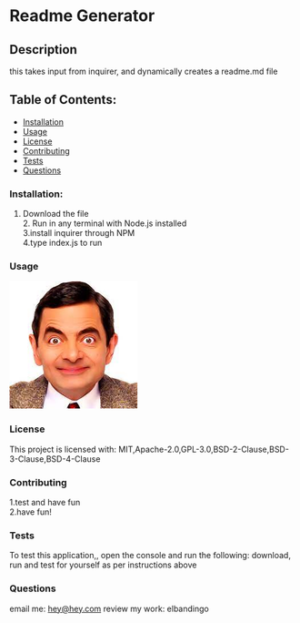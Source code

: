 # Readme Generator
## Description    
this takes input from inquirer, and dynamically creates a readme.md file
## Table of Contents:
* [Installation](#installation)
* [Usage](#usage)
* [License](#license)
* [Contributing](#contributing)
* [Tests](#tests)
* [Questions](#questions)
### Installation:
1. Download the file <br />2. Run in any terminal with Node.js installed<br />3.install inquirer through NPM<br />4.type index.js to run
### Usage
![usage tutorial](assets/images/image.jpg)
### License
This project is licensed with:
MIT,Apache-2.0,GPL-3.0,BSD-2-Clause,BSD-3-Clause,BSD-4-Clause
### Contributing
1.test and have fun<br />2.have fun!
### Tests
To test this application,, open the console and run the following:
download, run and test for yourself as per instructions above
### Questions
email me: hey@hey.com
review my work: elbandingo
